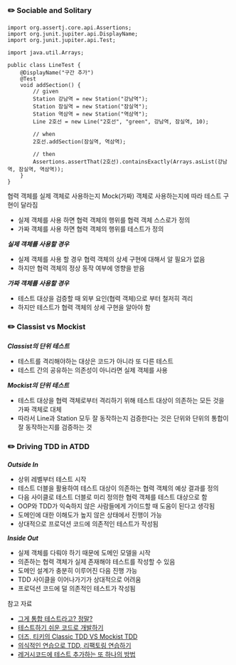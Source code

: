 ### ✏️ Sociable and Solitary

```
import org.assertj.core.api.Assertions;
import org.junit.jupiter.api.DisplayName;
import org.junit.jupiter.api.Test;

import java.util.Arrays;

public class LineTest {
    @DisplayName("구간 추가")
    @Test
    void addSection() {
        // given
        Station 강남역 = new Station("강남역");
        Station 잠실역 = new Station("잠실역");
        Station 역삼역 = new Station("역삼역");
        Line 2호선 = new Line("2호선", "green", 강남역, 잠실역, 10);

        // when
        2호선.addSection(잠실역, 역삼역);

        // then
        Assertions.assertThat(2호선).containsExactly(Arrays.asList(강남역, 잠실역, 역삼역));
    }
}
```

협력 객체를 실제 객체로 사용하는지 Mock(가짜) 객체로 사용하는지에 따라 테스트 구현이 달라짐

- 실제 객체를 사용 하면 협력 객체의 행위를 협력 객체 스스로가 정의
- 가짜 객체를 사용 하면 협력 객체의 행위를 테스트가 정의

***실제 객체를 사용할 경우***

- 실제 객체를 사용 할 경우 협력 객체의 상세 구현에 대해서 알 필요가 없음
- 하지만 협력 객체의 정상 동작 여부에 영향을 받음

***가짜 객체를 사용할 경우***

- 테스트 대상을 검증할 때 외부 요인(협력 객체)으로 부터 철저히 격리
- 하지만 테스트가 협력 객체의 상세 구현을 알아야 함

### ✏️ Classist vs Mockist

***Classist의 단위 테스트***

- 테스트를 격리해야하는 대상은 코드가 아니라 또 다른 테스트
- 테스트 간의 공유하는 의존성이 아니라면 실제 객체를 사용

***Mockist의 단위 테스트***

- 테스트 대상을 협력 객체로부터 격리하기 위해 테스트 대상이 의존하는 모든 것을 가짜 객체로 대체
- 따라서 Line과 Station 모두 잘 동작하는지 검증한다는 것은 단위와 단위의 통합이 잘 동작하는지를 검증하는 것

### ✏️ Driving TDD in ATDD

***Outside In***

- 상위 레벨부터 테스트 시작
- 테스트 더블을 활용하여 테스트 대상이 의존하는 협력 객체의 예상 결과를 정의
- 다음 사이클로 테스트 더블로 미리 정의한 협력 객체를 테스트 대상으로 함
- OOP와 TDD가 익숙하지 않은 사람들에게 가이드할 때 도움이 된다고 생각됨
- 도메인에 대한 이해도가 높지 않은 상태에서 진행이 가능
- 상대적으로 프로덕션 코드에 의존적인 테스트가 작성됨

***Inside Out***

- 실제 객체를 다뤄야 하기 때문에 도메인 모델을 시작
- 의존하는 협력 객체가 실제 존재해야 테스트를 작성할 수 있음
- 도메인 설계가 충분히 이루어진 다음 진행 가능
- TDD 사이클을 이어나가기가 상대적으로 어려움
- 프로덕션 코드에 덜 의존적인 테스트가 작성됨

참고 자료
- [그게 통합 테스트라고? 정말?](https://justhackem.wordpress.com/2018/01/16/is-that-integration-test-really/)
- [테스트하기 쉬운 코드로 개발하기](https://www.youtube.com/watch?v=Cz_a2gQp63c)
- [더즈, 티키의 Classic TDD VS Mockist TDD](https://www.youtube.com/watch?v=n01foM9tsRo)
- [의식적인 연습으로 TDD, 리팩토링 연습하기](https://www.youtube.com/watch?v=cVxqrGHxutU)
- [레거시코드에 테스트 추가하는 또 하나의 방법](https://www.youtube.com/watch?v=Dct4bGKCmI8)
